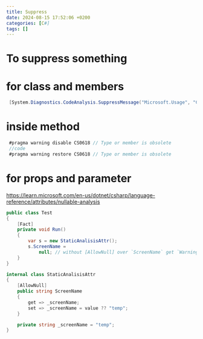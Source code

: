 ```yaml
---
title: Suppress
date: 2024-08-15 17:52:06 +0200
categories: [C#]
tags: []
---
```



# To suppress something

# for class and  members  
```csharp
 [System.Diagnostics.CodeAnalysis.SuppressMessage("Microsoft.Usage", "CA2214:DoNotCallOverridableMethodsInConstructors")]
 ```
 
# inside method 
```csharp
 #pragma warning disable CS0618 // Type or member is obsolete
 //code
 #pragma warning restore CS0618 // Type or member is obsolete
 ```
 
 
 # for props and parameter
 
<https://learn.microsoft.com/en-us/dotnet/csharp/language-reference/attributes/nullable-analysis>

```csharp
public class Test
{
    [Fact]
    private void Run()
    {
        var s = new StaticAnalisisAttr();
        s.ScreenName =
            null; // without [AllowNull] over `ScreenName` get `Warning CS8625 : Cannot convert null literal to non-nullable reference type.`
    }
}

internal class StaticAnalisisAttr
{
    [AllowNull]
    public string ScreenName
    {
        get => _screenName;
        set => _screenName = value ?? "temp";
    }

    private string _screenName = "temp";
}
 ```
 